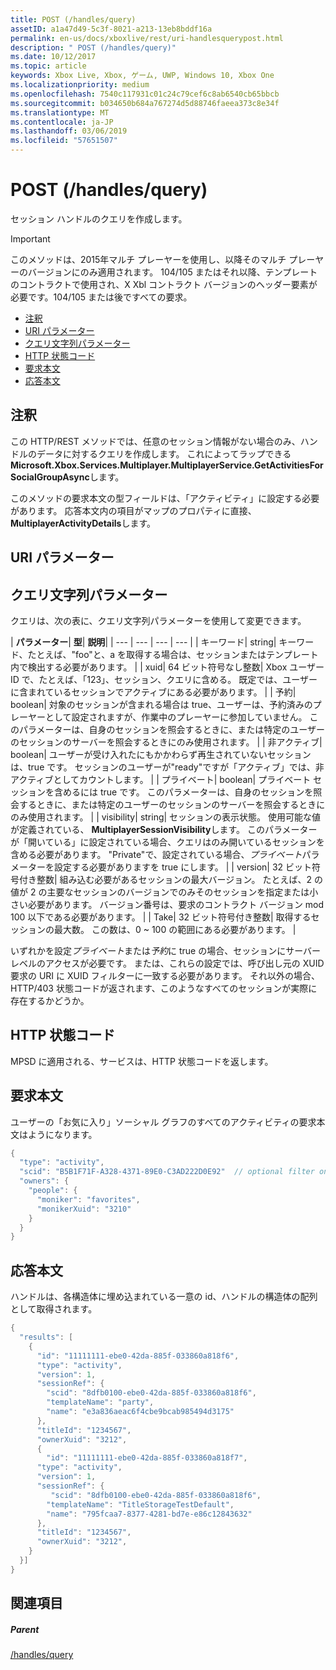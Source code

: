 ```yaml
---
title: POST (/handles/query)
assetID: a1a47d49-5c3f-8021-a213-13eb8bddf16a
permalink: en-us/docs/xboxlive/rest/uri-handlesquerypost.html
description: " POST (/handles/query)"
ms.date: 10/12/2017
ms.topic: article
keywords: Xbox Live, Xbox, ゲーム, UWP, Windows 10, Xbox One
ms.localizationpriority: medium
ms.openlocfilehash: 7540c117931c01c24c79cef6c8ab6540cb65bbcb
ms.sourcegitcommit: b034650b684a767274d5d88746faeea373c8e34f
ms.translationtype: MT
ms.contentlocale: ja-JP
ms.lasthandoff: 03/06/2019
ms.locfileid: "57651507"
---
```

# <a name="post-handlesquery"></a>POST (/handles/query)
セッション ハンドルのクエリを作成します。

> [!IMPORTANT]
> このメソッドは、2015年マルチ プレーヤーを使用し、以降そのマルチ プレーヤーのバージョンにのみ適用されます。 104/105 またはそれ以降、テンプレートのコントラクトで使用され、X Xbl コントラクト バージョンのヘッダー要素が必要です。104/105 または後ですべての要求。

  * [注釈](#ID4ET)
  * [URI パラメーター](#ID4EDB)
  * [クエリ文字列パラメーター](#ID4EQB)
  * [HTTP 状態コード](#ID4EBF)
  * [要求本文](#ID4EIF)
  * [応答本文](#ID4ETF)

<a id="ID4ET"></a>


## <a name="remarks"></a>注釈

この HTTP/REST メソッドでは、任意のセッション情報がない場合のみ、ハンドルのデータに対するクエリを作成します。 これによってラップできる**Microsoft.Xbox.Services.Multiplayer.MultiplayerService.GetActivitiesForSocialGroupAsync**します。

このメソッドの要求本文の型フィールドは、「アクティビティ」に設定する必要があります。 応答本文内の項目がマップのプロパティに直接、 **MultiplayerActivityDetails**します。

<a id="ID4EDB"></a>


## <a name="uri-parameters"></a>URI パラメーター

<a id="ID4EQB"></a>


## <a name="query-string-parameters"></a>クエリ文字列パラメーター

クエリは、次の表に、クエリ文字列パラメーターを使用して変更できます。

| <b>パラメーター</b>| <b>型</b>| <b>説明</b>|
| --- | --- | --- | --- |
| キーワード| string| キーワード、たとえば、"foo"と、a を取得する場合は、セッションまたはテンプレート内で検出する必要があります。 |
| xuid| 64 ビット符号なし整数| Xbox ユーザー ID で、たとえば、「123」、セッション、クエリに含める。 既定では、ユーザーに含まれているセッションでアクティブにある必要があります。 |
| 予約| boolean| 対象のセッションが含まれる場合は true、ユーザーは、予約済みのプレーヤーとして設定されますが、作業中のプレーヤーに参加していません。 このパラメーターは、自身のセッションを照会するときに、または特定のユーザーのセッションのサーバーを照会するときにのみ使用されます。 |
| 非アクティブ| boolean| ユーザーが受け入れたにもかかわらず再生されていないセッションは、true です。 セッションのユーザーが"ready"ですが「アクティブ」では、非アクティブとしてカウントします。 |
| プライベート| boolean| プライベート セッションを含めるには true です。 このパラメーターは、自身のセッションを照会するときに、または特定のユーザーのセッションのサーバーを照会するときにのみ使用されます。 |
| visibility| string| セッションの表示状態。 使用可能な値が定義されている、 <b>MultiplayerSessionVisibility</b>します。 このパラメーターが「開いている」に設定されている場合、クエリはのみ開いているセッションを含める必要があります。 "Private"で、設定されている場合、<i>プライベート</i>パラメーターを設定する必要がありますを true にします。 |
| version| 32 ビット符号付き整数| 組み込む必要があるセッションの最大バージョン。 たとえば、2 の値が 2 の主要なセッションのバージョンでのみそのセッションを指定または小さい必要があります。 バージョン番号は、要求のコントラクト バージョン mod 100 以下である必要があります。 |
| Take| 32 ビット符号付き整数| 取得するセッションの最大数。 この数は、0 ~ 100 の範囲にある必要があります。 |


いずれかを設定*プライベート*または*予約*に true の場合、セッションにサーバー レベルのアクセスが必要です。 または、これらの設定では、呼び出し元の XUID 要求の URI に XUID フィルターに一致する必要があります。 それ以外の場合、HTTP/403 状態コードが返されます、このようなすべてのセッションが実際に存在するかどうか。

<a id="ID4EBF"></a>


## <a name="http-status-codes"></a>HTTP 状態コード
MPSD に適用される、サービスは、HTTP 状態コードを返します。  
<a id="ID4EIF"></a>


## <a name="request-body"></a>要求本文

ユーザーの「お気に入り」ソーシャル グラフのすべてのアクティビティの要求本文はようになります。


```cpp
{
  "type": "activity",
  "scid": "B5B1F71F-A328-4371-89E0-C3AD222D0E92"  // optional filter on scid
  "owners": {
    "people": {
      "moniker": "favorites",
      "monikerXuid": "3210"
    }
  }
}

```


<a id="ID4ETF"></a>


## <a name="response-body"></a>応答本文

ハンドルは、各構造体に埋め込まれている一意の id、ハンドルの構造体の配列として取得されます。


```cpp
{
  "results": [
    {
      "id": "11111111-ebe0-42da-885f-033860a818f6",
      "type": "activity",
      "version": 1,
      "sessionRef": {
        "scid": "8dfb0100-ebe0-42da-885f-033860a818f6",
        "templateName": "party",
        "name": "e3a836aeac6f4cbe9bcab985494d3175"
      },
      "titleId": "1234567",
      "ownerXuid": "3212",
      {
        "id": "11111111-ebe0-42da-885f-033860a818f7",
      "type": "activity",
      "version": 1,
      "sessionRef": {
         "scid": "8dfb0100-ebe0-42da-885f-033860a818f6",
        "templateName": "TitleStorageTestDefault",
        "name": "795fcaa7-8377-4281-bd7e-e86c12843632"
      },
      "titleId": "1234567",
      "ownerXuid": "3212",
    }
  }]
}

```


<a id="ID4E4F"></a>


## <a name="see-also"></a>関連項目

<a id="ID4E6F"></a>


##### <a name="parent"></a>Parent

[/handles/query](uri-handlesquery.md)
